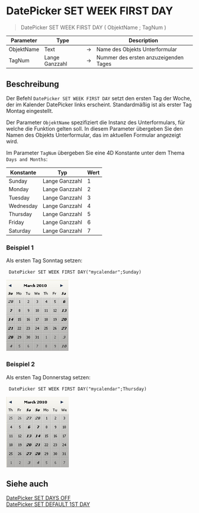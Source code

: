 # DatePicker SET WEEK FIRST DAY

> DatePicker SET WEEK FIRST DAY ( ObjektName ; TagNum )

| Parameter | Type |     | Description |
| --- | --- | --- | --- |
| ObjektName | Text | → | Name des Objekts Unterformular |
| TagNum | Lange Ganzzahl | → | Nummer des ersten anzuzeigenden Tages |

## Beschreibung

Der Befehl `DatePicker SET WEEK FIRST DAY` setzt den ersten Tag der Woche, der im Kalender DatePicker links erscheint. Standardmäßig ist als erster Tag Montag eingestellt.

Der Parameter `ObjektName` spezifiziert die Instanz des Unterformulars, für welche die Funktion gelten soll. In diesem Parameter übergeben Sie den Namen des Objekts Unterformular, das im aktuellen Formular angezeigt wird.

Im Parameter `TagNum` übergeben Sie eine 4D Konstante unter dem Thema `Days and Months`:

| Konstante | Typ | Wert |
| --- | --- | --- |
| Sunday | Lange Ganzzahl | 1   |
| Monday | Lange Ganzzahl | 2   |
| Tuesday | Lange Ganzzahl | 3   |
| Wednesday | Lange Ganzzahl | 4   |
| Thursday | Lange Ganzzahl | 5   |
| Friday | Lange Ganzzahl | 6   |
| Saturday | Lange Ganzzahl | 7   |

### Beispiel 1  

Als ersten Tag Sonntag setzen:

```4d
 DatePicker SET WEEK FIRST DAY("mycalendar";Sunday)
```

![](../images/pict308112.en.png)

### Beispiel 2  

Als ersten Tag Donnerstag setzen:

```4d
 DatePicker SET WEEK FIRST DAY("mycalendar";Thursday)
```

![](../images/pict308150.en.png)

## Siehe auch

[DatePicker SET DAYS OFF](DatePicker%20SET%20DAYS%20OFF.de.md)  
[DatePicker SET DEFAULT 1ST DAY](DatePicker%20SET%20DEFAULT%201ST%20DAY.de.md)
